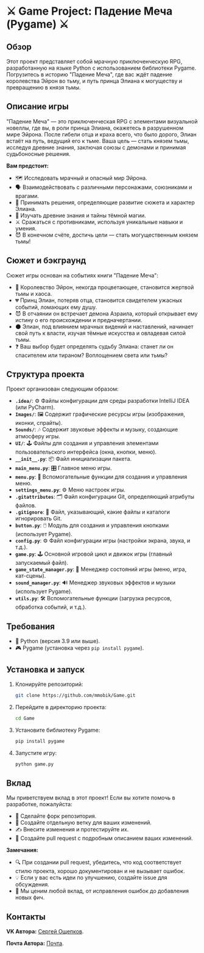 # ⚔️ Game Project: Падение Меча (Pygame) ⚔️

## Обзор

Этот проект представляет собой мрачную приключенческую RPG, разработанную на языке Python с использованием библиотеки Pygame.  Погрузитесь в историю "Падение Меча", где вас ждёт падение королевства Эйрон во тьму, и путь принца Элиана к могуществу и превращению в князя тьмы.


## Описание игры

"Падение Меча" — это приключенческая RPG с элементами визуальной новеллы, где вы, в роли принца Элиана, окажетесь в разрушенном мире Эйрона. После гибели отца и краха всего, что было дорого, Элиан встаёт на путь, ведущий его к тьме. Ваша цель — стать князем тьмы, исследуя древние знания, заключая союзы с демонами и принимая судьбоносные решения.

**Вам предстоит:**

*   🗺️ Исследовать мрачный и опасный мир Эйрона.
*   🗣️ Взаимодействовать с различными персонажами, союзниками и врагами.
*   🤔 Принимать решения, определяющие развитие сюжета и характер Элиана.
*   📜 Изучать древние знания и тайны тёмной магии.
*   ⚔️ Сражаться с противниками, используя уникальные навыки и умения.
*   😈 В конечном счёте, достичь цели — стать могущественным князем тьмы!


## Сюжет и бэкграунд

Сюжет игры основан на событиях книги "Падение Меча":

*   👑 Королевство Эйрон, некогда процветающее, становится жертвой тьмы и хаоса.
*   💔 Принц Элиан, потеряв отца, становится свидетелем ужасных событий, ломающих ему душу.
*   😈 В отчаянии он встречает демона Азраила, который открывает ему истину о его происхождении и предначертании.
*   🌑 Элиан, под влиянием мрачных видений и наставлений, начинает свой путь к власти, изучая тёмные искусства и овладевая силой тьмы.
*   ❓ Ваш выбор будет определять судьбу Элиана: станет ли он спасителем или тираном? Воплощением света или тьмы?


## Структура проекта

Проект организован следующим образом:

*   **`.idea/`**: ⚙️ Файлы конфигурации для среды разработки IntelliJ IDEA (или PyCharm).
*   **`Images/`**: 🖼️ Содержит графические ресурсы игры (изображения, иконки, спрайты).
*   **`Sounds/`**: 🎶 Содержит звуковые эффекты и музыку, создающие атмосферу игры.
*   **`UI/`**: 🕹️ Файлы для создания и управления элементами пользовательского интерфейса (окна, кнопки, меню).
*   **`__init__.py`**: 📦 Файл инициализации пакета.
*   **`main_menu.py`**: 🎛️ Главное меню игры.
*   **`menu.py`**: 🧩 Вспомогательные функции для создания и управления меню.
*   **`settings_menu.py`**: ⚙️ Меню настроек игры.
*   **`.gitattributes`**: 🗂️ Файл конфигурации Git, определяющий атрибуты файлов.
*   **`.gitignore`**: 🚫 Файл, указывающий, какие файлы и каталоги игнорировать Git.
*   **`button.py`**: 🖱️ Модуль для создания и управления кнопками (использует Pygame).
*   **`config.py`**: ⚙️ Файл конфигурации игры (настройки экрана, звука, и т.д.).
*   **`game.py`**: 🕹️ Основной игровой цикл и движок игры (главный запускаемый файл).
*   **`game_state_manager.py`**: 🔀 Менеджер состояний игры (меню, игра, кат-сцены).
*   **`sound_manager.py`**: 🔊 Менеджер звуковых эффектов и музыки (использует Pygame).
*   **`utils.py`**: 🛠️ Вспомогательные функции (загрузка ресурсов, обработка событий, и т.д.).


## Требования

*   🐍 Python (версия 3.9 или выше).
*   🎮 Pygame (установка через `pip install pygame`).


## Установка и запуск

1.  Клонируйте репозиторий:
    ```bash
    git clone https://github.com/mmobik/Game.git
    ```
2.  Перейдите в директорию проекта:
    ```bash
    cd Game
    ```
3.  Установите библиотеку Pygame:
    ```bash
    pip install pygame
    ```
4.  Запустите игру:
    ```bash
    python game.py
    ```


## Вклад

Мы приветствуем вклад в этот проект! Если вы хотите помочь в разработке, пожалуйста:

*   🍴 Сделайте форк репозитория.
*   🌿 Создайте отдельную ветку для ваших изменений.
*   ✍️ Внесите изменения и протестируйте их.
*   🚀 Создайте pull request с подробным описанием ваших изменений.

**Замечания:**

*  🔍 При создании pull request, убедитесь, что код соответствует стилю проекта, хорошо документирован и не вызывает ошибок.
*  💡 Если у вас есть идеи по улучшению, создайте issue для обсуждения.
*  💖 Мы ценим любой вклад, от исправления ошибок до добавления новых фич.


## Контакты

**VK Автора:** [Сергей Ощепков](https://vk.com/sergeyoshepkov).

**Почта Автора:** [Почта](Oshchepkov.Sergey@urfu.me).
